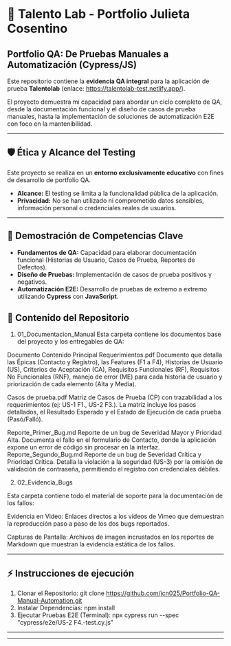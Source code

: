 # 🚀 Talento Lab - Portfolio Julieta Cosentino

## Portfolio QA: De Pruebas Manuales a Automatización (Cypress/JS)

Este repositorio contiene la **evidencia QA integral** para la aplicación de prueba **Talentolab** (enlace: https://talentolab-test.netlify.app/).

El proyecto demuestra mi capacidad para abordar un ciclo completo de QA, desde la documentación funcional y el diseño de casos de prueba manuales, hasta la implementación de soluciones de automatización E2E con foco en la mantenibilidad.

---

## 🛡️ Ética y Alcance del Testing

Este proyecto se realiza en un **entorno exclusivamente educativo** con fines de desarrollo de portfolio QA.

* **Alcance:** El testing se limita a la funcionalidad pública de la aplicación.
* **Privacidad:** No se han utilizado ni comprometido datos sensibles, información personal o credenciales reales de usuarios.

---

## 🎯 Demostración de Competencias Clave

* **Fundamentos de QA:** Capacidad para elaborar documentación funcional (Historias de Usuario, Casos de Prueba, Reportes de Defectos).
* **Diseño de Pruebas:** Implementación de casos de prueba positivos y negativos.
* **Automatización E2E:** Desarrollo de pruebas de extremo a extremo utilizando **Cypress** con **JavaScript**.
  
## 📂 Contenido del Repositorio

1. 01_Documentacion_Manual
Esta carpeta contiene los documentos base del proyecto y los entregables de QA:

Documento	Contenido Principal
Requerimientos.pdf	Documento que detalla las Épicas (Contacto y Registro), las Features (F1 a F4), Historias de Usuario (US), Criterios de Aceptación (CA), Requisitos Funcionales (RF), Requisitos No Funcionales (RNF), manejo de error (ME) para cada historia de usuario y priorización de cada elemento (Alta y Media).

Casos de prueba.pdf	Matriz de Casos de Prueba (CP) con trazabilidad a los requerimientos (ej: US-1 F1., US-2 F3.). La matriz incluye los pasos detallados, el Resultado Esperado y el Estado de Ejecución de cada prueba (Pasó/Falló).

Reporte_Primer_Bug.md	Reporte de un bug de Severidad Mayor y Prioridad Alta. Documenta el fallo en el formulario de Contacto, donde la aplicación expone un error de código sin procesar en la interfaz.
Reporte_Segundo_Bug.md	Reporte de un bug de Severidad Crítica y Prioridad Crítica. Detalla la violación a la seguridad (US-3) por la omisión de validación de contraseña, permitiendo el registro con credenciales débiles.

2. 02_Evidencia_Bugs
   
Esta carpeta contiene todo el material de soporte para la documentación de los fallos:

Evidencia en Video: Enlaces directos a los videos de Vimeo que demuestran la reproducción paso a paso de los dos bugs reportados.

Capturas de Pantalla: Archivos de imagen incrustados en los reportes de Markdown que muestran la evidencia estática de los fallos.

---
## ⚡ Instrucciones de ejecución

1. Clonar el Repositorio:
   git clone https://github.com/jcn025/Portfolio-QA-Manual-Automation.git
3. Instalar Dependencias:
   npm install
5. Ejecutar Pruebas E2E (Terminal):
   npx cypress run --spec "cypress/e2e/US-2 F4.-test.cy.js"


---




---
